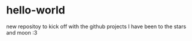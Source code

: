 # hello-world
new repositoy to  kick off with the github projects
I have been to the stars and moon :3
